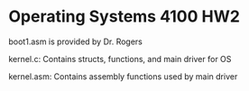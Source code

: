 # Operating Systems 4100 HW2

boot1.asm is provided by Dr. Rogers

kernel.c: Contains structs, functions, and main driver for OS

kernel.asm: Contains assembly functions used by main driver
